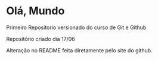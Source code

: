 # Olá, Mundo
 Primeiro Repositorio versionado do curso de Git e Github

Repositório criado dia 17/06

Alteração no README feita diretamente pelo site do github.
